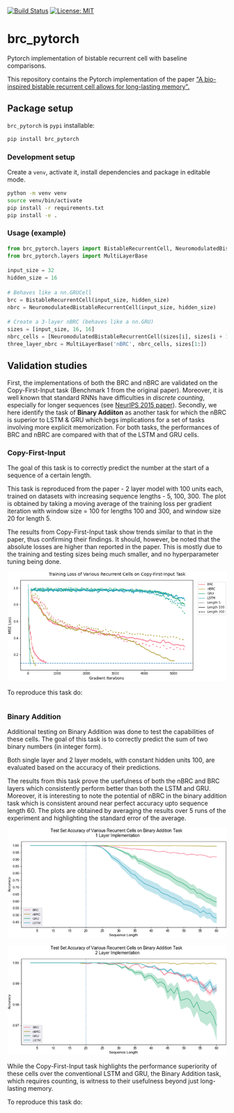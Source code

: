 [![Build
Status](https://travis-ci.com/niklexical/brc_pytorch.svg?branch=master)](https://travis-ci.com/niklexical/brc_pytorch)
[![License:
MIT](https://img.shields.io/badge/License-MIT-yellow.svg)](https://opensource.org/licenses/MIT)

# brc_pytorch
Pytorch implementation of bistable recurrent cell with baseline comparisons.

This repository contains the Pytorch implementation of the paper ["A bio-inspired bistable recurrent cell allows for long-lasting memory".](https://arxiv.org/abs/2006.05252)

## Package setup

`brc_pytorch` is `pypi` installable:
```sh
pip install brc_pytorch
```
### Development setup
Create a `venv`, activate it, install dependencies and package in editable mode.
```sh
python -m venv venv
source venv/bin/activate
pip install -r requirements.txt
pip install -e .
```

### Usage (example)
```py
from brc_pytorch.layers import BistableRecurrentCell, NeuromodulatedBistableRecurrentCell
from brc_pytorch.layers import MultiLayerBase

input_size = 32
hidden_size = 16 

# Behaves like a nn.GRUCell
brc = BistableRecurrentCell(input_size, hidden_size)
nbrc = NeuromodulatedBistableRecurrentCell(input_size, hidden_size)

# Create a 3-layer nBRC (behaves like a nn.GRU)
sizes = [input_size, 16, 16]
nbrc_cells = [NeuromodulatedBistableRecurrentCell(sizes[i], sizes[i + 1]) for i in range(len(sizes) - 1)]
three_layer_nbrc = MultiLayerBase('nBRC', nbrc_cells, sizes[1:])
```




## Validation studies

First, the implementations of both the BRC and nBRC are validated on the
Copy-First-Input task (Benchmark 1 from the original paper). Moreover, it is well known
that standard RNNs have difficulties in *discrete counting*, especially for
longer sequences (see
[NeurIPS 2015 paper](http://papers.nips.cc/paper/5857-inferring-algorithmic-patterns-with-stack-augmented-recurrent-nets)).
Secondly, we here identify the task of **Binary Addiiton** as another
task for which the nBRC is superior to LSTM & GRU which begs implications for a
set of tasks involving more explicit memorization. For both tasks, the
performances of BRC and nBRC are compared with that of the LSTM and GRU cells. 

### Copy-First-Input

The goal of this task is to correctly predict the number at the start of a sequence of a certain length. 

This task is reproduced from the paper - 2 layer model with 100 units each, trained on datasets with increasing sequence lengths - 5, 100, 300. The plot is obtained by taking a moving average of the training loss per gradient iteration with window size = 100 for lengths 100 and 300, and window size 20 for length 5. 

The results from Copy-First-Input task show trends similar to that in the paper, thus confirming their findings. It should, however, be noted that the absolute losses are higher than reported in the paper. This is mostly due to the training and testing sizes being much smaller, and no hyperparameter tuning being done. 

![copy-first-input](https://github.com/niklexical/brc_pytorch/raw/master/results/copy-first-input.png)

To reproduce this task do:
```py

```

### Binary Addition

Additional testing on Binary Addition was done to test the capabilities of these cells. The goal of this task is to correctly predict the sum of two binary numbers (in integer form).

Both single layer and 2 layer models, with constant hidden units 100, are evaluated based on the accuracy of their predictions.

The results from this task prove the usefulness of both the nBRC and BRC layers which consistently perform better than both the LSTM and GRU. Moreover, it is interesting to note the potential of nBRC in the binary addition task which is consistent around near perfect accuracy upto sequence length 60. The plots are obtained by averaging the results over 5 runs of the experiment and highlighting the standard error of the average.

![copy-first-input](https://github.com/niklexical/brc_pytorch/raw/master/results/binary_addition_1layer.png)

![copy-first-input](https://github.com/niklexical/brc_pytorch/raw/master/results/binary_addition_2layer.png)

While the Copy-First-Input task highlights the performance superiority of these cells over the conventional LSTM and GRU, the Binary Addition task, which requires counting, is witness to their usefulness beyond just long-lasting memory.

To reproduce this task do:
```py

```